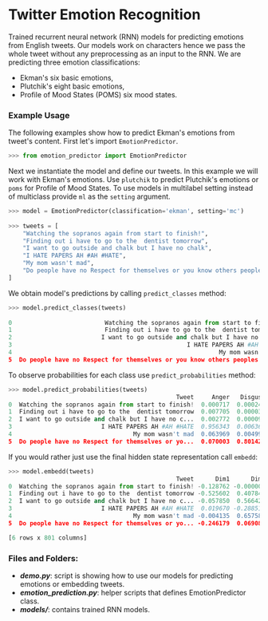 # Twitter Emotion Recognition
Trained recurrent neural network (RNN) models for predicting emotions from English tweets.
Our models work on characters hence we pass the whole tweet without any preprocessing as an input to the RNN.
We are predicting three emotion classifications:
* Ekman's six basic emotions,
* Plutchik's eight basic emotions,
* Profile of Mood States (POMS) six mood states.

### Example Usage
The following examples show how to predict Ekman's emotions from tweet's content.
First let's import `EmotionPredictor`.
```python
>>> from emotion_predictor import EmotionPredictor
```
Next we instantiate the model and define our tweets.
In this example we will work with Ekman's emotions.
Use `plutchik` to predict Plutchik's emotions or `poms` for Profile of Mood States.
To use models in multilabel setting instead of multiclass provide `ml` as the `setting` argument.
```python
>>> model = EmotionPredictor(classification='ekman', setting='mc')
 
>>> tweets = [
    "Watching the sopranos again from start to finish!",
    "Finding out i have to go to the  dentist tomorrow",
    "I want to go outside and chalk but I have no chalk",
    "I HATE PAPERS AH #AH #HATE",
    "My mom wasn't mad",
    "Do people have no Respect for themselves or you know others peoples homes",
]
```
We obtain model's predictions by calling `predict_classes` method:
```python  
>>> model.predict_classes(tweets)
                                                                       Tweet   Emotion
0                          Watching the sopranos again from start to finish!       Joy
1                          Finding out i have to go to the  dentist tomorrow      Fear
2                         I want to go outside and chalk but I have no chalk   Sadness
3                                                 I HATE PAPERS AH #AH #HATE     Anger
4                                                          My mom wasn't mad  Surprise
5  Do people have no Respect for themselves or you know others peoples homes   Disgust
```

To observe probabilities for each class use `predict_probabilities` method:
```python
>>> model.predict_probabilities(tweets)
                                               Tweet     Anger   Disgust      Fear       Joy   Sadness  Surprise
0  Watching the sopranos again from start to finish!  0.000717  0.000244  0.003829  0.946539  0.005610  0.043061
1  Finding out i have to go to the  dentist tomorrow  0.007705  0.000039  0.783890  0.198629  0.008950  0.000787
2  I want to go outside and chalk but I have no c...  0.002772  0.000095  0.004137  0.025035  0.963712  0.004249
3                         I HATE PAPERS AH #AH #HATE  0.956343  0.006368  0.031387  0.000350  0.004375  0.001176
4                                  My mom wasn't mad  0.063969  0.004990  0.013971  0.079884  0.218708  0.618478
5  Do people have no Respect for themselves or yo...  0.070003  0.801428  0.067724  0.003646  0.038480  0.018718
```
If you would rather just use the final hidden state representation call `embedd`:
```python
>>> model.embedd(tweets)
                                               Tweet      Dim1      Dim2    ...       Dim798    Dim799    Dim800
0  Watching the sopranos again from start to finish! -0.128762 -0.000000    ...    -0.260896 -0.009062 -0.110209
1  Finding out i have to go to the  dentist tomorrow -0.525602  0.407847    ...    -0.000088 -0.001489  0.142871
2  I want to go outside and chalk but I have no c... -0.057850  0.566420    ...    -0.091341 -0.003914 -0.037481
3                         I HATE PAPERS AH #AH #HATE  0.019670 -0.288512    ...     0.100234  0.013350 -0.014305
4                                  My mom wasn't mad -0.004135  0.657584    ...    -0.029319 -0.007455 -0.066208
5  Do people have no Respect for themselves or yo... -0.246179  0.069080    ...     0.029919  0.011467 -0.000520

[6 rows x 801 columns]
```
### Files and Folders:
* __*demo.py*__: script is showing how to use our models for predicting emotions or embedding tweets.
* __*emotion_prediction.py*__: helper scripts that defines EmotionPredictor class.
* __*models/*__: contains trained RNN models.
